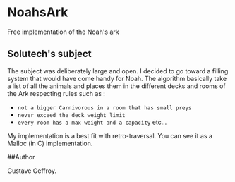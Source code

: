 # NoahsArk
Free implementation of the Noah's ark

## Solutech's subject 
The subject was deliberately large and open.
I decided to go toward a filling system that 
would have come handy for Noah. The algorithm 
basically  take a list of all the animals
and places them in the different decks and rooms
of the Ark respecting rules such as : 
+ `not a bigger Carnivorous in a room that has small preys` 
+ `never exceed the deck weight limit`
+ `every room has a max weight and a capacity` 
etc...

My implementation is a best fit with retro-traversal.
You can see it as a Malloc (in C) implementation.

##Author

Gustave Geffroy.

